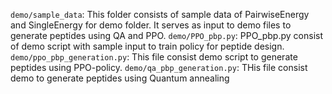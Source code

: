 `demo/sample_data`: This folder consists of sample data of PairwiseEnergy and SingleEnergy for demo folder. It serves as input to demo files to generate peptides using QA and PPO.
`demo/PPO_pbp.py`: PPO_pbp.py consist of demo script with sample input to train policy for peptide design. 
`demo/ppo_pbp_generation.py`: This file consist demo script to generate peptides using PPO-policy.
`demo/qa_pbp_generation.py`: THis file consist demo to generate peptides using Quantum annealing

